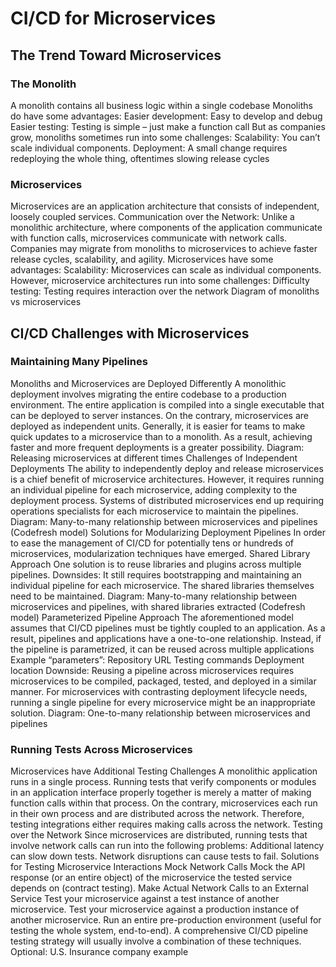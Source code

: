 # CI/CD for Microservices

## The Trend Toward Microservices

### The Monolith
A monolith contains all business logic within a single codebase
Monoliths do have some advantages:
Easier development: Easy to develop and debug
Easier testing: Testing is simple – just make a function call
But as companies grow, monoliths sometimes run into some challenges:
Scalability: You can’t scale individual components.
Deployment: A small change requires redeploying the whole thing, oftentimes slowing release cycles

### Microservices
Microservices are an application architecture that consists of independent, loosely coupled services.
Communication over the Network: Unlike a monolithic architecture, where components of the application communicate with function calls, microservices communicate with network calls.
Companies may migrate from monoliths to microservices to achieve faster release cycles, scalability, and agility.
Microservices have some advantages:
Scalability: Microservices can scale as individual components.
However, microservice architectures run into some challenges:
Difficulty testing: Testing requires interaction over the network
Diagram of monoliths vs microservices

## CI/CD Challenges with Microservices

### Maintaining Many Pipelines
Monoliths and Microservices are Deployed Differently
A monolithic deployment involves migrating the entire codebase to a production environment. The entire application is compiled into a single executable that can be deployed to server instances.
On the contrary, microservices are deployed as independent units. 
Generally, it is easier for teams to make quick updates to a microservice than to a monolith. As a result, achieving faster and more frequent deployments is a greater possibility.
Diagram: Releasing microservices at different times
Challenges of Independent Deployments
The ability to independently deploy and release microservices is a chief benefit of microservice architectures. However, it requires running an individual pipeline for each microservice, adding complexity to the deployment process.
Systems of distributed microservices end up requiring operations specialists for each microservice to maintain the pipelines.
Diagram: Many-to-many relationship between microservices and pipelines (Codefresh model)
Solutions for Modularizing Deployment Pipelines
In order to ease the management of CI/CD for potentially tens or hundreds of microservices, modularization techniques have emerged.
Shared Library Approach
One solution is to reuse libraries and plugins across multiple pipelines.
Downsides:
It still requires bootstrapping and maintaining an individual pipeline for each microservice.
The shared libraries themselves need to be maintained.
Diagram: Many-to-many relationship between microservices and pipelines, with shared libraries extracted (Codefresh model)
Parameterized Pipeline Approach
The aforementioned model assumes that CI/CD pipelines must be tightly coupled to an application. As a result, pipelines and applications have a one-to-one relationship.
Instead, if the pipeline is parametrized, it can be reused across multiple applications
Example “parameters”:
Repository URL
Testing commands
Deployment location
Downside: Reusing a pipeline across microservices requires microservices to be compiled, packaged, tested, and deployed in a similar manner. For microservices with contrasting deployment lifecycle needs, running a single pipeline for every microservice might be an inappropriate solution.
Diagram: One-to-many relationship between microservices and pipelines

### Running Tests Across Microservices

Microservices have Additional Testing Challenges
A monolithic application runs in a single process. Running tests that verify components or modules in an application interface properly together is merely a matter of making function calls within that process.
On the contrary, microservices each run in their own process and are distributed across the network.
Therefore, testing integrations either requires making calls across the network.
Testing over the Network
Since microservices are distributed, running tests that involve network calls can run into the following problems:
Additional latency can slow down tests.
Network disruptions can cause tests to fail.
Solutions for Testing Microservice Interactions
Mock Network Calls
Mock the API response (or an entire object) of the microservice the tested service depends on (contract testing).
Make Actual Network Calls to an External Service
Test your microservice against a test instance of another microservice.
Test your microservice against a production instance of another microservice.
Run an entire pre-production environment (useful for testing the whole system, end-to-end).
A comprehensive CI/CD pipeline testing strategy will usually involve a combination of these techniques.
Optional: U.S. Insurance company example

